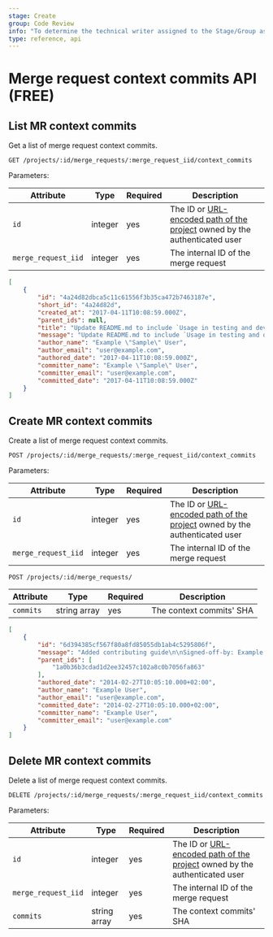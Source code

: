 ```yaml
---
stage: Create
group: Code Review
info: "To determine the technical writer assigned to the Stage/Group associated with this page, see https://about.gitlab.com/handbook/engineering/ux/technical-writing/#assignments"
type: reference, api
---
```


# Merge request context commits API **(FREE)**

## List MR context commits

Get a list of merge request context commits.

```plaintext
GET /projects/:id/merge_requests/:merge_request_iid/context_commits
```

Parameters:

| Attribute           | Type    | Required | Description                                                                                                     |
|---------------------|---------|----------|-----------------------------------------------------------------------------------------------------------------|
| `id`                | integer | yes      | The ID or [URL-encoded path of the project](index.md#namespaced-path-encoding) owned by the authenticated user  |
| `merge_request_iid` | integer | yes      | The internal ID of the merge request                                                                            |

```json
[
    {
        "id": "4a24d82dbca5c11c61556f3b35ca472b7463187e",
        "short_id": "4a24d82d",
        "created_at": "2017-04-11T10:08:59.000Z",
        "parent_ids": null,
        "title": "Update README.md to include `Usage in testing and development`",
        "message": "Update README.md to include `Usage in testing and development`",
        "author_name": "Example \"Sample\" User",
        "author_email": "user@example.com",
        "authored_date": "2017-04-11T10:08:59.000Z",
        "committer_name": "Example \"Sample\" User",
        "committer_email": "user@example.com",
        "committed_date": "2017-04-11T10:08:59.000Z"
    }
]
```

## Create MR context commits

Create a list of merge request context commits.

```plaintext
POST /projects/:id/merge_requests/:merge_request_iid/context_commits
```

Parameters:

| Attribute           | Type    | Required | Description                                                                                                     |
|---------------------|---------|----------|-----------------------------------------------------------------------------------------------------------------|
| `id`                | integer | yes      | The ID or [URL-encoded path of the project](index.md#namespaced-path-encoding) owned by the authenticated user  |
| `merge_request_iid` | integer | yes      | The internal ID of the merge request                                                                            |

```plaintext
POST /projects/:id/merge_requests/
```

| Attribute                  | Type    | Required | Description                                                                     |
| ---------                  | ----    | -------- | -----------                                                                     |
| `commits`             | string array | yes | The context commits' SHA  |

```json
[
    {
        "id": "6d394385cf567f80a8fd85055db1ab4c5295806f",
        "message": "Added contributing guide\n\nSigned-off-by: Example User <user@example.com>\n",
        "parent_ids": [
            "1a0b36b3cdad1d2ee32457c102a8c0b7056fa863"
        ],
        "authored_date": "2014-02-27T10:05:10.000+02:00",
        "author_name": "Example User",
        "author_email": "user@example.com",
        "committed_date": "2014-02-27T10:05:10.000+02:00",
        "committer_name": "Example User",
        "committer_email": "user@example.com"
    }
]
```

## Delete MR context commits

Delete a list of merge request context commits.

```plaintext
DELETE /projects/:id/merge_requests/:merge_request_iid/context_commits
```

Parameters:

| Attribute           | Type         | Required | Description                                                                                                     |
|---------------------|--------------|----------|-----------------------------------------------------------------------------------------------------------------|
| `id`                | integer      | yes      | The ID or [URL-encoded path of the project](index.md#namespaced-path-encoding) owned by the authenticated user  |
| `merge_request_iid` | integer      | yes      | The internal ID of the merge request                                                                            |
| `commits`           | string array | yes      | The context commits' SHA                                                                                        |
